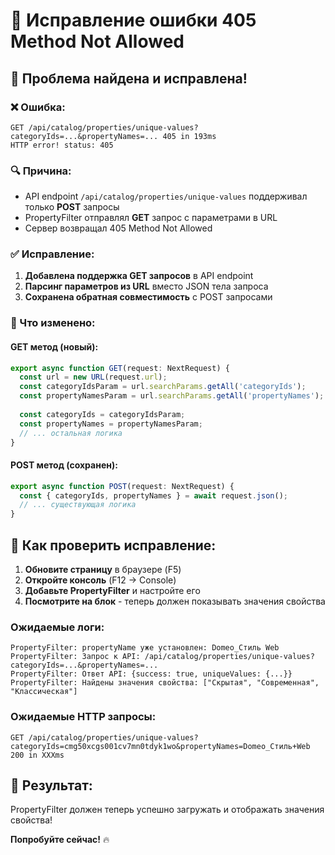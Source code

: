 # 🔧 Исправление ошибки 405 Method Not Allowed

## 🎯 **Проблема найдена и исправлена!**

### **❌ Ошибка:**
```
GET /api/catalog/properties/unique-values?categoryIds=...&propertyNames=... 405 in 193ms
HTTP error! status: 405
```

### **🔍 Причина:**
- API endpoint `/api/catalog/properties/unique-values` поддерживал только **POST** запросы
- PropertyFilter отправлял **GET** запрос с параметрами в URL
- Сервер возвращал 405 Method Not Allowed

### **✅ Исправление:**
1. **Добавлена поддержка GET запросов** в API endpoint
2. **Парсинг параметров из URL** вместо JSON тела запроса
3. **Сохранена обратная совместимость** с POST запросами

### **🔧 Что изменено:**

#### **GET метод (новый):**
```javascript
export async function GET(request: NextRequest) {
  const url = new URL(request.url);
  const categoryIdsParam = url.searchParams.getAll('categoryIds');
  const propertyNamesParam = url.searchParams.getAll('propertyNames');
  
  const categoryIds = categoryIdsParam;
  const propertyNames = propertyNamesParam;
  // ... остальная логика
}
```

#### **POST метод (сохранен):**
```javascript
export async function POST(request: NextRequest) {
  const { categoryIds, propertyNames } = await request.json();
  // ... существующая логика
}
```

## 🚀 **Как проверить исправление:**

1. **Обновите страницу** в браузере (F5)
2. **Откройте консоль** (F12 → Console)
3. **Добавьте PropertyFilter** и настройте его
4. **Посмотрите на блок** - теперь должен показывать значения свойства

### **Ожидаемые логи:**
```
PropertyFilter: propertyName уже установлен: Domeo_Стиль Web
PropertyFilter: Запрос к API: /api/catalog/properties/unique-values?categoryIds=...&propertyNames=...
PropertyFilter: Ответ API: {success: true, uniqueValues: {...}}
PropertyFilter: Найдены значения свойства: ["Скрытая", "Современная", "Классическая"]
```

### **Ожидаемые HTTP запросы:**
```
GET /api/catalog/properties/unique-values?categoryIds=cmg50xcgs001cv7mn0tdyk1wo&propertyNames=Domeo_Стиль+Web 200 in XXXms
```

## 🎉 **Результат:**
PropertyFilter должен теперь успешно загружать и отображать значения свойства!

**Попробуйте сейчас!** 🔥

